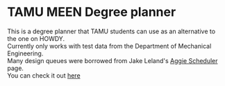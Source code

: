 # TAMU MEEN Degree planner
This is a degree planner that TAMU students can use as an alternative to the one on HOWDY.    
Currently only works with test data from the Department of Mechanical Engineering.   
Many design queues were borrowed from Jake Leland's [Aggie Scheduler](http://www.aggiescheduler.com/) page.  
You can check it out [here](https://aaronmwhitehead.github.io/degreeplanner/)
